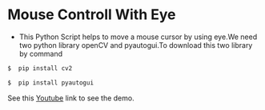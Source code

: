 # Mouse Controll With Eye



* This Python Script helps to move a mouse cursor by using eye.We need two python library openCV and pyautogui.To download this two library by command



```bash
$  pip install cv2
```
```bash
$  pip install pyautogui
```

See this [Youtube](https://youtu.be/S0y8dxwbJzY) link to see the demo.
